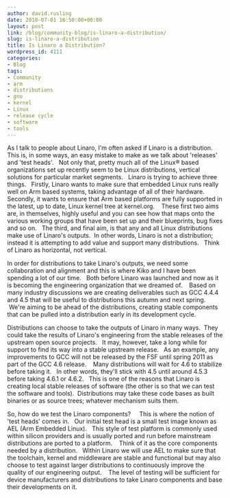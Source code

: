 ```yaml
---
author: david.rusling
date: 2010-07-01 16:50:00+00:00
layout: post
link: /blog/community-blog/is-linaro-a-distribution/
slug: is-linaro-a-distribution
title: Is Linaro a Distribution?
wordpress_id: 4111
categories:
- Blog
tags:
- Community
- arm
- distributions
- gnu
- kernel
- Linux
- release cycle
- software
- tools
---
```


As I talk to people about Linaro, I'm often asked if Linaro is a distribution.   This is, in some ways, an easy mistake to make as we talk about 'releases' and 'test heads'.   Not only that, pretty much all of the Linux® based organizations set up recently seem to be Linux distributions, vertical solutions for particular market segments.   Linaro is trying to achieve three things.   Firstly, Linaro wants to make sure that embedded Linux runs really well on Arm based systems, taking advantage of all of their hardware.   Secondly, it wants to ensure that Arm based platforms are fully supported in the latest, up to date, Linux kernel tree at kernel.org.    These first two aims are, in themselves, highly useful and you can see how that maps onto the various working groups that have been set up and their blueprints, bug fixes and so on.   The third, and final aim, is that any and all Linux distributions make use of Linaro's outputs.  In other words, Linaro is not a distribution; instead it is attempting to add value and support many distributions.   Think of Linaro as horizontal, not vertical.

In order for distributions to take Linaro's outputs, we need some collaboration and alignment and this is where Kiko and I have been spending a lot of our time.   Both before Linaro was launched and now as it is becoming the engineering organization that we dreamed of.    Based on many industry discussions we are creating deliverables such as GCC 4.4.4 and 4.5 that will be useful to distributions this autumn and next spring.    We're aiming to be ahead of the distributions, creating stable components that can be pulled into a distribution early in its development cycle.

<!-- more -->

Distributions can choose to take the outputs of Linaro in many ways.  They could take the results of Linaro's engineering from the stable releases of the upstream open source projects.   It may, however, take a long while for support to find its way into a stable upstream release.   As an example, any improvements to GCC will not be released by the FSF until spring 2011 as part of the GCC 4.6 release.    Many distributions will wait for 4.6 to stabilize before taking it.   In other words, they'll stick with 4.5 until around 4.5.3 before taking 4.6.1 or 4.6.2.   This is one of the reasons that Linaro is creating local stable releases of software (the other is so that we can test the software and tools).  Distributions may take these code bases as built binaries or as source trees; whatever mechanism suits them.

So, how do we test the Linaro components?     This is where the notion of 'test heads' comes in.   Our initial test head is a small test image known as AEL (Arm Embedded Linux).   This style of test platform is commonly used within silicon providers and is usually ported and run before mainstream distributions are ported to a platform.    Think of it as the core components needed by a distribution.   Within Linaro we will use AEL to make sure that the toolchain, kernel and middleware are stable and functional but may also choose to test against larger distributions to continuously improve the quality of our engineering output.    The level of testing will be sufficient for device manufacturers and distributions to take Linaro components and base their developments on it.

